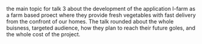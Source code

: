 the main topic for talk 3 about the development of the application I-farm as a farm based proect where they provide fresh vegetables with fast delivery from the confront of our homes. The talk rounded about the whole buisness, targeted audience, how they plan to reach their future goles, and the whole cost of the project.
